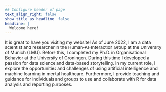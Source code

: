```yaml
---
## Configure header of page
text_align_right: false
show_title_as_headline: false
headline: |
  Welcome here!
---
```


<!-- this is a subheadline -->
It is great to have you visiting my website! As of June 2022, I am a data scientist and researcher in the Human-AI-Interaction Group at the University of Munich (LMU). Before this, I completed my Ph.D. in Organisational Behavior at the University of Groningen. During this time I developed a passion for data science and data-based storytelling. In my current role, I explore the opportunities and challenges of using artificial intelligence and machine learning in mental healthcare. Furthermore, I provide teaching and guidance for individuals and groups to use and collaborate with R for data analysis and reporting purposes.
